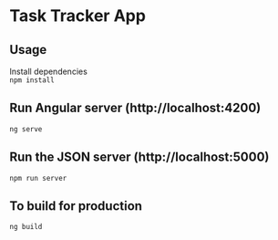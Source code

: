# Task Tracker App

## Usage
Install dependencies\
`npm install`

## Run Angular server (http://localhost:4200)
`ng serve`

## Run the JSON server (http://localhost:5000)
`npm run server`

## To build for production
`ng build`

